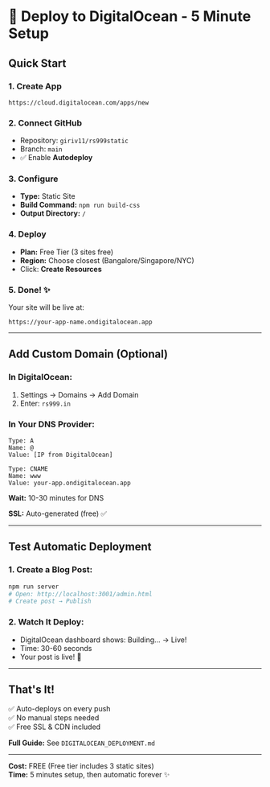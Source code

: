 # 🚀 Deploy to DigitalOcean - 5 Minute Setup

## Quick Start

### 1. Create App
```
https://cloud.digitalocean.com/apps/new
```

### 2. Connect GitHub
- Repository: `giriv11/rs999static`
- Branch: `main`
- ✅ Enable **Autodeploy**

### 3. Configure
- **Type:** Static Site
- **Build Command:** `npm run build-css`
- **Output Directory:** `/`

### 4. Deploy
- **Plan:** Free Tier (3 sites free)
- **Region:** Choose closest (Bangalore/Singapore/NYC)
- Click: **Create Resources**

### 5. Done! ✨
Your site will be live at:
```
https://your-app-name.ondigitalocean.app
```

---

## Add Custom Domain (Optional)

### In DigitalOcean:
1. Settings → Domains → Add Domain
2. Enter: `rs999.in`

### In Your DNS Provider:
```
Type: A
Name: @
Value: [IP from DigitalOcean]

Type: CNAME  
Name: www
Value: your-app.ondigitalocean.app
```

**Wait:** 10-30 minutes for DNS

**SSL:** Auto-generated (free) ✅

---

## Test Automatic Deployment

### 1. Create a Blog Post:
```bash
npm run server
# Open: http://localhost:3001/admin.html
# Create post → Publish
```

### 2. Watch It Deploy:
- DigitalOcean dashboard shows: Building... → Live!
- Time: 30-60 seconds
- Your post is live! 🎉

---

## That's It!

✅ Auto-deploys on every push  
✅ No manual steps needed  
✅ Free SSL & CDN included  

**Full Guide:** See `DIGITALOCEAN_DEPLOYMENT.md`

---

**Cost:** FREE (Free tier includes 3 static sites)  
**Time:** 5 minutes setup, then automatic forever ✨
